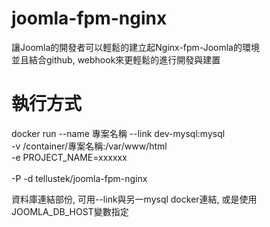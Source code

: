 # joomla-fpm-nginx
讓Joomla的開發者可以輕鬆的建立起Nginx-fpm-Joomla的環境  
並且結合github, webhook來更輕鬆的進行開發與建置  
  
# 執行方式
docker run --name 專案名稱 --link dev-mysql:mysql  
           -v /container/專案名稱:/var/www/html  
           -e PROJECT_NAME=xxxxxx <br>  
           -P -d tellustek/joomla-fpm-nginx  
  
資料庫連結部份, 可用--link與另一mysql docker連結, 或是使用JOOMLA_DB_HOST變數指定  

